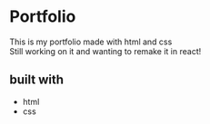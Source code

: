 
# Portfolio



This is my portfolio made with html and css <br>
Still working on it and wanting to remake it in react!



## built with 

- html
- css
